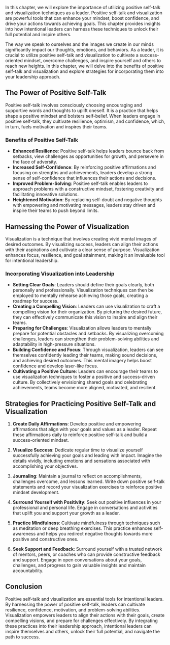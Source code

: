 
In this chapter, we will explore the importance of utilizing positive self-talk and visualization techniques as a leader. Positive self-talk and visualization are powerful tools that can enhance your mindset, boost confidence, and drive your actions towards achieving goals. This chapter provides insights into how intentional leaders can harness these techniques to unlock their full potential and inspire others.

The way we speak to ourselves and the images we create in our minds significantly impact our thoughts, emotions, and behaviors. As a leader, it is crucial to utilize positive self-talk and visualization to cultivate a success-oriented mindset, overcome challenges, and inspire yourself and others to reach new heights. In this chapter, we will delve into the benefits of positive self-talk and visualization and explore strategies for incorporating them into your leadership approach.

The Power of Positive Self-Talk
-------------------------------

Positive self-talk involves consciously choosing encouraging and supportive words and thoughts to uplift oneself. It is a practice that helps shape a positive mindset and bolsters self-belief. When leaders engage in positive self-talk, they cultivate resilience, optimism, and confidence, which, in turn, fuels motivation and inspires their teams.

### Benefits of Positive Self-Talk

* **Enhanced Resilience**: Positive self-talk helps leaders bounce back from setbacks, view challenges as opportunities for growth, and persevere in the face of adversity.
* **Increased Self-Confidence**: By reinforcing positive affirmations and focusing on strengths and achievements, leaders develop a strong sense of self-confidence that influences their actions and decisions.
* **Improved Problem-Solving**: Positive self-talk enables leaders to approach problems with a constructive mindset, fostering creativity and facilitating innovative solutions.
* **Heightened Motivation**: By replacing self-doubt and negative thoughts with empowering and motivating messages, leaders stay driven and inspire their teams to push beyond limits.

Harnessing the Power of Visualization
-------------------------------------

Visualization is a technique that involves creating vivid mental images of desired outcomes. By visualizing success, leaders can align their actions with their aspirations and cultivate a clear sense of purpose. Visualization enhances focus, resilience, and goal attainment, making it an invaluable tool for intentional leadership.

### Incorporating Visualization into Leadership

* **Setting Clear Goals**: Leaders should define their goals clearly, both personally and professionally. Visualization techniques can then be employed to mentally rehearse achieving those goals, creating a roadmap for success.
* **Creating a Compelling Vision**: Leaders can use visualization to craft a compelling vision for their organization. By picturing the desired future, they can effectively communicate this vision to inspire and align their teams.
* **Preparing for Challenges**: Visualization allows leaders to mentally prepare for potential obstacles and setbacks. By visualizing overcoming challenges, leaders can strengthen their problem-solving abilities and adaptability in high-pressure situations.
* **Building Confidence and Focus**: Through visualization, leaders can see themselves confidently leading their teams, making sound decisions, and achieving desired outcomes. This mental imagery helps boost confidence and develop laser-like focus.
* **Cultivating a Positive Culture**: Leaders can encourage their teams to use visualization techniques to foster a positive and success-driven culture. By collectively envisioning shared goals and celebrating achievements, teams become more aligned, motivated, and resilient.

Strategies for Practicing Positive Self-Talk and Visualization
--------------------------------------------------------------

1. **Create Daily Affirmations**: Develop positive and empowering affirmations that align with your goals and values as a leader. Repeat these affirmations daily to reinforce positive self-talk and build a success-oriented mindset.

2. **Visualize Success**: Dedicate regular time to visualize yourself successfully achieving your goals and leading with impact. Imagine the details vividly, including emotions and sensations associated with accomplishing your objectives.

3. **Journaling**: Maintain a journal to reflect on accomplishments, challenges overcome, and lessons learned. Write down positive self-talk statements and record your visualization exercises to reinforce positive mindset development.

4. **Surround Yourself with Positivity**: Seek out positive influences in your professional and personal life. Engage in conversations and activities that uplift you and support your growth as a leader.

5. **Practice Mindfulness**: Cultivate mindfulness through techniques such as meditation or deep breathing exercises. This practice enhances self-awareness and helps you redirect negative thoughts towards more positive and constructive ones.

6. **Seek Support and Feedback**: Surround yourself with a trusted network of mentors, peers, or coaches who can provide constructive feedback and support. Engage in open conversations about your goals, challenges, and progress to gain valuable insights and maintain accountability.

Conclusion
----------

Positive self-talk and visualization are essential tools for intentional leaders. By harnessing the power of positive self-talk, leaders can cultivate resilience, confidence, motivation, and problem-solving abilities. Visualization empowers leaders to align their actions with their goals, create compelling visions, and prepare for challenges effectively. By integrating these practices into their leadership approach, intentional leaders can inspire themselves and others, unlock their full potential, and navigate the path to success.

